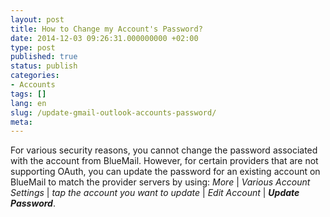 ```yaml
---
layout: post
title: How to Change my Account's Password?
date: 2014-12-03 09:26:31.000000000 +02:00
type: post
published: true
status: publish
categories:
- Accounts
tags: []
lang: en
slug: /update-gmail-outlook-accounts-password/
meta:
---
```


For various security reasons, you cannot change the password associated with the account from BlueMail. However, for certain providers that are not supporting OAuth, you can update the password for an existing account on BlueMail to match the provider servers by using: *More* \| *Various Account Settings* \| *tap the account you want to update* \| *Edit Account* \| ***Update Password***.